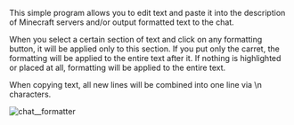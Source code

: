 This simple program allows you to edit text and paste it into the description of Minecraft servers and/or output formatted text to the chat.

When you select a certain section of text and click on any formatting button, it will be applied only to this section.
If you put only the carret, the formatting will be applied to the entire text after it.
If nothing is highlighted or placed at all, formatting will be applied to the entire text.

When copying text, all new lines will be combined into one line via \n characters.

![chat__formatter](https://github.com/user-attachments/assets/8e3a0009-e4b4-42b7-a890-cf87ab14169c)


